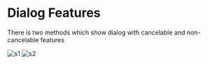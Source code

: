 # Dialog Features
There is two methods which show dialog with cancelable and non-cancelable features


![s1](https://user-images.githubusercontent.com/114288510/193445406-6c64c9d7-cd30-49c4-ad77-46ead5ad9350.png) ![s2](https://user-images.githubusercontent.com/114288510/193445417-eb7a5c89-8c9b-429e-bce2-1137a35f3d76.png)
